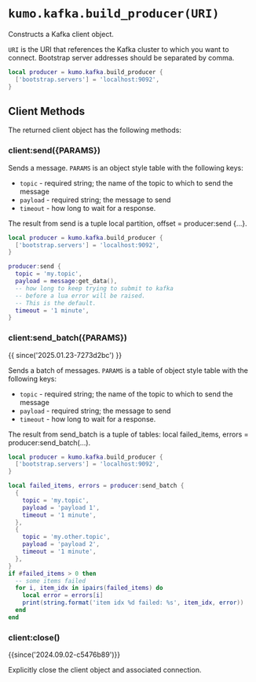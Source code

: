 # `kumo.kafka.build_producer(URI)`

Constructs a Kafka client object.

`URI` is the URI that references the Kafka cluster to which you want to connect. Bootstrap server addresses should be separated by comma.

```lua
local producer = kumo.kafka.build_producer {
  ['bootstrap.servers'] = 'localhost:9092',
}
```

## Client Methods

The returned client object has the following methods:

### client:send({PARAMS})

Sends a message. `PARAMS` is an object style table with the
following keys:

* `topic` - required string; the name of the topic to which to send the message
* `payload` - required string; the message to send
* `timeout` - how long to wait for a response.

The result from send is a tuple local partition, offset = producer:send {...}.

```lua
local producer = kumo.kafka.build_producer {
  ['bootstrap.servers'] = 'localhost:9092',
}

producer:send {
  topic = 'my.topic',
  payload = message:get_data(),
  -- how long to keep trying to submit to kafka
  -- before a lua error will be raised.
  -- This is the default.
  timeout = '1 minute',
}
```

### client:send_batch({PARAMS})

{{ since('2025.01.23-7273d2bc') }}

Sends a batch of messages. `PARAMS` is a table of object style table with the
following keys:

* `topic` - required string; the name of the topic to which to send the message
* `payload` - required string; the message to send
* `timeout` - how long to wait for a response.

The result from send_batch is a tuple of tables: local failed_items, errors = producer:send_batch(...).

```lua
local producer = kumo.kafka.build_producer {
  ['bootstrap.servers'] = 'localhost:9092',
}

local failed_items, errors = producer:send_batch {
  {
    topic = 'my.topic',
    payload = 'payload 1',
    timeout = '1 minute',
  },
  {
    topic = 'my.other.topic',
    payload = 'payload 2',
    timeout = '1 minute',
  },
}
if #failed_items > 0 then
  -- some items failed
  for i, item_idx in ipairs(failed_items) do
    local error = errors[i]
    print(string.format('item idx %d failed: %s', item_idx, error))
  end
end
```

### client:close()

{{since('2024.09.02-c5476b89')}}

Explicitly close the client object and associated connection.
